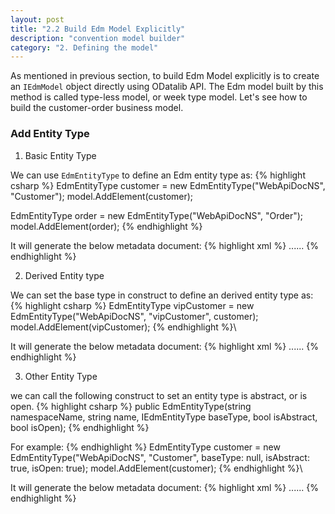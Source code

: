 ```yaml
---
layout: post
title: "2.2 Build Edm Model Explicitly"
description: "convention model builder"
category: "2. Defining the model"
---
```


As mentioned in previous section, to build Edm Model explicitly is to create an `IEdmModel` object directly using ODatalib API. The Edm model built by this method is called type-less model, or week type model.
Let's see how to build the customer-order business model. 

### Add Entity Type

1. Basic Entity Type

We can use `EdmEntityType` to define an Edm entity type as:
{% highlight csharp %}
EdmEntityType customer = new EdmEntityType("WebApiDocNS", "Customer");
model.AddElement(customer);

EdmEntityType order = new EdmEntityType("WebApiDocNS", "Order");
model.AddElement(order);
{% endhighlight %}

It will generate the below metadata document:
{% highlight xml %}
    <EntityType Name="Customer" />
    <EntityType Name="Order" />
    ......
{% endhighlight %}

2. Derived Entity type

We can set the base type in construct to define an derived entity type as:
{% highlight csharp %}
EdmEntityType vipCustomer = new EdmEntityType("WebApiDocNS", "vipCustomer", customer);
model.AddElement(vipCustomer);
{% endhighlight %}\

It will generate the below metadata document:
{% highlight xml %}
    ......
    <EntityType Name="vipCustomer" BaseType="WebApiDocNS.Customer" />
{% endhighlight %}

3. Other Entity Type

we can call the following construct to set an entity type is abstract, or is open.
{% highlight csharp %}
public EdmEntityType(string namespaceName, string name, IEdmEntityType baseType, bool isAbstract, bool isOpen);
{% endhighlight %}

For example:
{% endhighlight %}
EdmEntityType customer = new EdmEntityType("WebApiDocNS", "Customer", baseType: null, isAbstract: true, isOpen: true);
model.AddElement(customer);
{% endhighlight %}\

It will generate the below metadata document:
{% highlight xml %}
    ......
    <EntityType Name="Customer" Abstract="true" OpenType="true" />
{% endhighlight %}


